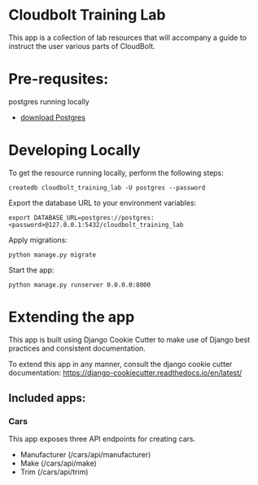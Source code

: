 # Cloudbolt Training Lab
This app is a collection of lab resources that will accompany a guide to instruct the user various parts of CloudBolt. 




# Pre-requsites:

postgres running locally 
- [download Postgres](https://www.postgresql.org/download/)

# Developing Locally
To get the resource running locally, perform the following steps:

    createdb cloudbolt_training_lab -U postgres --password 

Export the database URL to your environment variables:

    export DATABASE_URL=postgres://postgres:<password>@127.0.0.1:5432/cloudbolt_training_lab

Apply migrations:

    python manage.py migrate

Start the app:

    python manage.py runserver 0.0.0.0:8000


# Extending the app
This app is built using Django Cookie Cutter to make use of Django best practices and consistent documentation. 

To extend this app in any manner, consult the django cookie cutter documentation: https://django-cookiecutter.readthedocs.io/en/latest/

## Included apps:

### Cars
This app exposes three API endpoints for creating cars. 
- Manufacturer (/cars/api/manufacturer)
- Make (/cars/api/make)
- Trim (/cars/api/trim)
